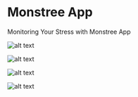 # Monstree App

Monitoring Your Stress with Monstree App

![alt text](https://i.ibb.co/dLQLhhm/Login.png)

![alt text](https://i.ibb.co/PT0Y3Pg/Home.png)

![alt text](https://i.ibb.co/FxgFVfT/Scan-me-1.png)

![alt text](https://i.ibb.co/kDBnSQt/Profile.png)
